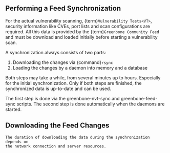 ## Performing a Feed Synchronization

For the actual vulnerability scanning, {term}`Vulnerability Tests<VT>`,
security information like CVEs, port lists and scan configurations are required.
All this data is provided by the {term}`Greenbone Community Feed` and
must be download and loaded initially before starting a vulnerability scan.

A synchronization always consists of two parts:

1. Downloading the changes via {command}`rsync`
2. Loading the changes by a daemon into memory and a database

Both steps may take a while, from several minutes up to hours. Especially for the
initial synchronization. Only if both steps are finished, the synchronized data
is up-to-date and can be used.

The first step is done via the greenbone-nvt-sync and greenbone-feed-sync
scripts. The second step is done automatically when the daemons are started.

## Downloading the Feed Changes

```{note}
The duration of downloading the data during the synchronization depends on
the network connection and server resources.
```
